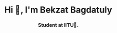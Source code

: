 
<h1 align="center">Hi 👋, I'm Bekzat Bagdatuly</h1>
<h3 align="center">Student at IITU🌟.</h3>

<br>

